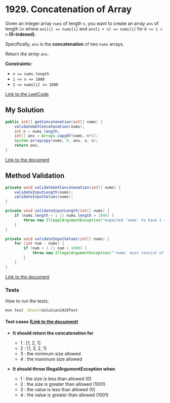 # 1929. Concatenation of Array

Given an integer array `nums` of length `n`, you want to create an array `ans` of length `2n` where
`ans[i] == nums[i]` and `ans[i + n] == nums[i]` for `0 <= i < n` **(0-indexed)**.

Specifically, `ans` is the **concatenation** of two `nums` arrays.

Return *the array* `ans`.

**Constraints:**
- `n == nums.length`
- `1 <= n <= 1000`
- `1 <= nums[i] <= 1000`

[Link to the LeetCode](https://leetcode.com/problems/concatenation-of-array/description/)


## My Solution

````java
public int[] getConcatenation(int[] nums) {
    validateGetConcatenation(nums);
    int n = nums.length;
    int[] ans = Arrays.copyOf(nums, n*2);
    System.arraycopy(nums, 0, ans, n, n);
    return ans;
}
````

[Link to the document](../../java/com/kauassilva/algorithms/solutions/Solution1929.java)



## Method Validation

````java
private void validateGetConcatenation(int[] nums) {
    validateInputLength(nums);
    validateInputValues(nums);
}

private void validateInputLength(int[] nums) {
    if (nums.length < 1 || nums.length > 1000) {
        throw new IllegalArgumentException("expected 'nums' to have 1 <= size <= 1000 but got " + nums.length);
    }
}

private void validateInputValues(int[] nums) {
    for (int num : nums) {
        if (num < 1 || num > 1000) {
            throw new IllegalArgumentException("'nums' must consist of values from 1 to 1000 only");
        }
    }
}
````

[Link to the document](../../java/com/kauassilva/algorithms/solutions/Solution1929.java)



### Tests

How to run the tests:

````bash
mvn test -Dtest=Solution1929Test
````

#### Test cases ([Link to the document](../../../test/java/com/kauassilva/algorithms/solutions/Solution1929Test.java))

- **It should return the concatenation for**
  - 1 : [1, 2, 1]
  - 2 : [1, 3, 2, 1]
  - 3 : the minimum size allowed
  - 4 : the maximum size allowed


- **It should throw IllegalArgumentException when**
  - 1 : the size is less than allowed (0)
  - 2 : the size is greater than allowed (1001)
  - 3 : the value is less than allowed (0)
  - 4 : the value is greater than allowed (1001)
